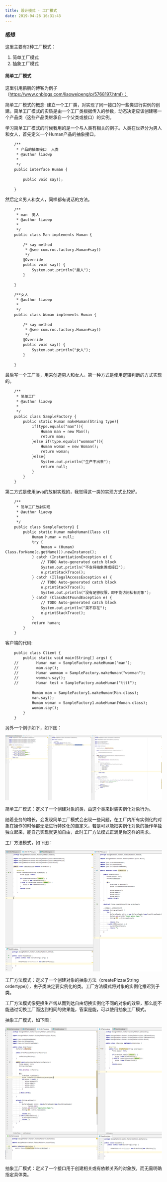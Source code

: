 ```yaml
---
title: 设计模式 - 工厂模式
date: 2019-04-26 16:31:43
---
```


### 感想 ###

这里主要有2种工厂模式：

1. 简单工厂模式
2. 抽象工厂模式

#### 简单工厂模式

这里引用鹏鹏的博客为例子（https://www.cnblogs.com/liaoweipeng/p/5768197.html）：

简单工厂模式的概念:
建立一个工厂类，对实现了同一接口的一些类进行实例的创建。简单工厂模式的实质是由一个工厂类根据传入的参数，动态决定应该创建哪一个产品类（这些产品类继承自一个父类或接口）的实例。
	
学习简单工厂模式的时候我用的是一个与人类有相关的例子。人类在世界分为男人和女人，首先定义一个Human产品的抽象接口。

```
    /**
     * 产品的抽象接口  人类
     * @author liaowp
     *
     */
    public interface Human {

        public void say();

    }
```

然后定义男人和女人，同样都有说话的方法。

```
    /**
     * man  男人
     * @author liaowp
     *
     */
    public class Man implements Human {

        /* say method
         * @see com.roc.factory.Human#say()
         */
        @Override
        public void say() {
            System.out.println("男人");
        }

    }
```

```
    /**女人
     * @author liaowp
     *
     */
    public class Woman implements Human {

        /* say method
         * @see com.roc.factory.Human#say()
         */
        @Override
        public void say() {
            System.out.println("女人");
        }

    }
```

最后写一个工厂类，用来创造男人和女人。第一种方式是使用逻辑判断的方式实现的。

```
    /**
     * 简单工厂
     * @author liaowp
     *
     */
    public class SampleFactory {
        public static Human makeHuman(String type){
            if(type.equals("man")){
                Human man = new Man();
                return man;
            }else if(type.equals("womman")){
                Human woman = new Woman();
                return woman;
            }else{
                System.out.println("生产不出来");
                return null;
            }            
        }
    }
```

第二方式是使用java的放射实现的，我觉得这一类的实现方式比较好。

```
    /**
     * 简单工厂放射实现
     * @author liaowp
     *
     */
    public class SampleFactory1 {
        public static Human makeHuman(Class c){
            Human human = null;
            try {
                human = (Human) Class.forName(c.getName()).newInstance();
            } catch (InstantiationException e) {
                // TODO Auto-generated catch block
                System.out.println("不支持抽象类或接口");
                e.printStackTrace();
            } catch (IllegalAccessException e) {
                // TODO Auto-generated catch block
                e.printStackTrace();
                System.out.println("没有足够权限，即不能访问私有对象");
            } catch (ClassNotFoundException e) {
                // TODO Auto-generated catch block
                System.out.println("类不存在");
                e.printStackTrace();
            }    
            return human;
        }
    }
```

客户端的代码:

```
    public class Client {
        public static void main(String[] args) {
    //        Human man = SampleFactory.makeHuman("man");
    //        man.say();
    //        Human womman = SampleFactory.makeHuman("womman");
    //        womman.say();
    //        Human test = SampleFactory.makeHuman("tttt");

            Human man = SampleFactory1.makeHuman(Man.class);
            man.say();
            Human woman = SampleFactory1.makeHuman(Woman.class);
            woman.say();
        }
    }
```

另外一个例子如下，如下图：

![](designPattern-factoryPattern/1.png)

简单工厂模式：定义了一个创建对象的类，由这个类来封装实例化对象行为。

随着业务的增长，会发现简单工厂模式会出现一些问题，在工厂内所有实例化的对象在操作的时候都无法进行特殊化的自定义，若是可以能把实例化对象的操作单独独立起来，能自己实现就更加自由，此时工厂方法模式正满足你这样的需求。

工厂方法模式，如下图：

![](designPattern-factoryPattern/2.png)

工厂方法模式：定义了一个创建对象的抽象方法（createPizza(String ordertype)），由子类决定要实例化的类。工厂方法模式将对象的实例化推迟到子类。

工厂方法模式像更换生产线从而到达自由切换实例化不同的对象的效果，那么能不能通过切换工厂而达到相同的效果能，答案是能，可以使用抽象工厂模式。

抽象工厂模式，如下图：

![](designPattern-factoryPattern/3.png)

抽象工厂模式：定义了一个接口用于创建相关或有依赖关系的对象族，而无需明确指定具体类。